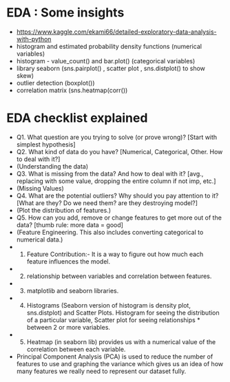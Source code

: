 # EDA : Some insights

* https://www.kaggle.com/ekami66/detailed-exploratory-data-analysis-with-python
* histogram and estimated probability density functions (numerical variables) 
* histogram - value_count() and bar.plot() (categorical variables)
* library seaborn (sns.pairplot() , scatter plot , sns.distplot() to show skew)
* outlier detection (boxplot())
* correlation matrix (sns.heatmap(corr())


# EDA checklist explained

* Q1. What question are you trying to solve (or prove wrong)? [Start with simplest hypothesis]
* Q2. What kind of data do you have? [Numerical, Categorical, Other. How to deal with it?]
*    (Understanding the data)
* Q3. What is missing from the data? And how to deal with it? [avg., replacing with some value, dropping the entire column if not imp,    etc.]
*    (Missing Values)
* Q4. What are the potential outliers? Why should you pay attention to it? [What are they? Do we need them? are they destroying model?]
*    (Plot the distribution of features.)
* Q5. How can you add, remove or change features to get more out of the data? [thumb rule: more data = good]
*    (Feature Engineering. This also includes converting categorical to numerical data.)
* 1. Feature Contribution:- It is a way to figure out how much each feature influences the model. 
* 2. relationship between variables and correlation between features.
* 3. matplotlib and seaborn libraries. 
* 4. Histograms (Seaborn version of histogram is density plot, sns.distplot) and Scatter Plots. Histogram for seeing the distribution of a particular variable, Scatter plot for seeing relationships *  between 2 or more variables.
* 5. Heatmap (in seaborn lib) provides us with a numerical value of the correlation between each variable. 
* Principal Component Analysis (PCA) is used to reduce the number of features to use and graphing the variance which gives us an idea of how many features we really need to represent our dataset fully.
